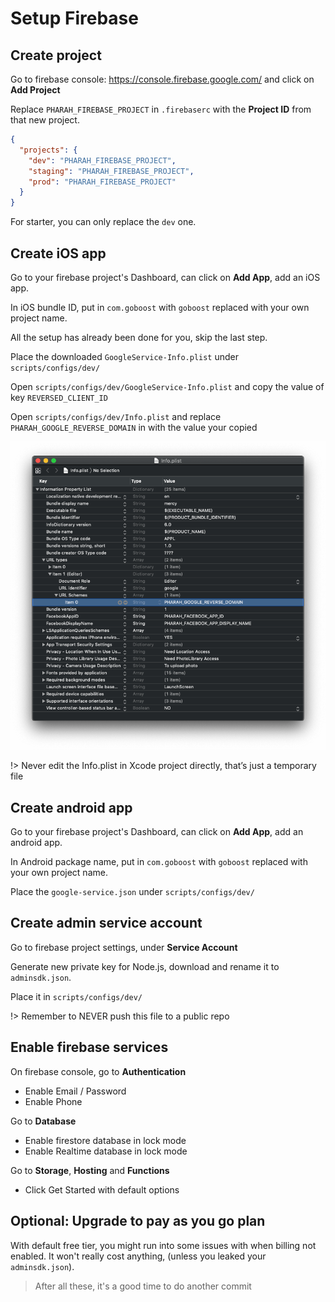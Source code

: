 # Setup Firebase

## Create project

Go to firebase console: https://console.firebase.google.com/ and click on **Add Project**

Replace `PHARAH_FIREBASE_PROJECT` in `.firebaserc` with the **Project ID** from that new project.

```json
{
  "projects": {
    "dev": "PHARAH_FIREBASE_PROJECT",
    "staging": "PHARAH_FIREBASE_PROJECT",
    "prod": "PHARAH_FIREBASE_PROJECT"
  }
}
```

For starter, you can only replace the `dev` one.

## Create iOS app

Go to your firebase project's Dashboard, can click on **Add App**, add an iOS app.

In iOS bundle ID, put in `com.goboost` with `goboost` replaced with your own project name.

All the setup has already been done for you, skip the last step.

Place the downloaded `GoogleService-Info.plist` under `scripts/configs/dev/`

Open `scripts/configs/dev/GoogleService-Info.plist` and copy the value of key `REVERSED_CLIENT_ID`

Open `scripts/configs/dev/Info.plist` and replace `PHARAH_GOOGLE_REVERSE_DOMAIN` in with the value your copied

![Edit Info Plist](_images/edit-google-client-id-in-infoplist.png)

!> Never edit the Info.plist in Xcode project directly, that’s just a temporary file

## Create android app

Go to your firebase project's Dashboard, can click on **Add App**, add an android app.

In Android package name, put in `com.goboost` with `goboost` replaced with your own project name.

Place the `google-service.json` under `scripts/configs/dev/`

## Create admin service account

Go to firebase project settings, under **Service Account**

Generate new private key for Node.js, download and rename it to `adminsdk.json`.

Place it in `scripts/configs/dev/`

!> Remember to NEVER push this file to a public repo

## Enable firebase services

On firebase console, go to **Authentication**

- Enable Email / Password
- Enable Phone

Go to **Database**

- Enable firestore database in lock mode
- Enable Realtime database in lock mode

Go to **Storage**, **Hosting** and **Functions**

- Click Get Started with default options

## Optional: Upgrade to pay as you go plan

With default free tier, you might run into some issues with when billing not enabled.
It won't really cost anything, (unless you leaked your `adminsdk.json`).

> After all these, it's a good time to do another commit
